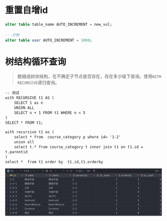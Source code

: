 # 重置自增id

```sql
alter table table_name AUTO_INCREMENT = new_vul;

-- 示例
alter table user AUTO_INCREMENT = 1000;
```

# 树结构循环查询

> 数据成树状结构，在不确定子节点是否存在，存在多少级下查询。使用`WITH RECURSIVE`递归查询。

```mysql
-- 测试
with RECURSIVE t1 AS (
    SELECT 1 as n
    UNION ALL
    SELECT n + 1 FROM t1 WHERE n < 5
)
SELECT * FROM t1;
```

```mysql
with recursive t1 as (
    select * from  course_category p where id= '1-2'
    union all
    select t.* from course_category t inner join t1 on t1.id = t.parentid
)
select *  from t1 order by  t1.id,t1.orderby
```
![mysql0.png](..%2F..%2Fimg%2FMysql%2Fmysql0.png)